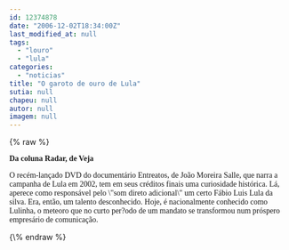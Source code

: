 ```yaml
---
id: 12374878
date: "2006-12-02T18:34:00Z"
last_modified_at: null
tags:
  - "louro"
  - "lula"
categories:
  - "noticias"
title: "O garoto de ouro de Lula"
sutia: null
chapeu: null
autor: null
imagem: null
---
```

{\% raw %}
<p><P><STRONG><FONT face=Verdana>Da coluna Radar, de Veja</FONT></STRONG></P></p>
<p><P><FONT face=Verdana>O recém-lançado DVD do documentário Entreatos, de João Moreira Salle, que narra a campanha de Lula em 2002, tem em seus créditos finais uma curiosidade histórica. Lá, aperece como responsável pelo \"som direto adicional\" um certo Fábio Luis Lula da silva. Era, então, um talento desconhecido. Hoje, é nacionalmente conhecido como Lulinha, o meteoro que no curto per?odo de um mandato se transformou num próspero empresário de comunicação.</FONT></P> </p>
{\% endraw %}
